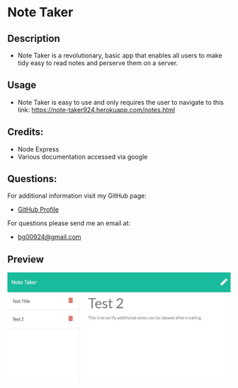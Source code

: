 # Note Taker 

## Description

* Note Taker is a revolutionary, basic app that enables all users to make tidy easy to read notes and perserve them on a server.

## Usage

* Note Taker is easy to use and only requires the user to navigate to this link: https://note-taker924.herokuapp.com/notes.html

## Credits:

* Node Express
* Various documentation accessed via google

## Questions:
  
For additional information visit my GitHub page:
* [GitHub Profile](https://github.com/bg00924)

For questions please send me an email at:
* bg00924@gmail.com

## Preview

![Overview of My Team](./assets/Note-Taker.JPG)